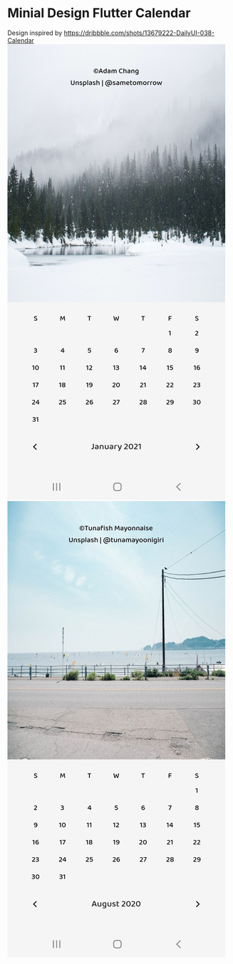 # Minial Design Flutter Calendar

Design inspired by https://dribbble.com/shots/13679222-DailyUI-038-Calendar
![ScreenShot1](https://raw.githubusercontent.com/thelazyone11/Minimal_Flutter_Calendar/master/screenshots/1.jpg)
![ScreenShot2](https://raw.githubusercontent.com/thelazyone11/Minimal_Flutter_Calendar/master/screenshots/2.jpg)




